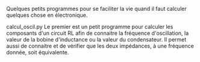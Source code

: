 Quelques petits programmes pour se faciliter la vie quand il faut calculer quelques chose en électronique.

calcul_oscil.py
Le premier est un petit programme pour calculer les composants d'un circuit RL afin de connaitre la fréquence d'oscillation,
la valeur de la bobine d'inductance ou la valeur du condensateur. Il permet aussi de connaitre et de vérifier que les deux
impédances, à une fréquence donnée, soit équivalente.
